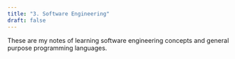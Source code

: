 ```yaml
---
title: "3. Software Engineering"
draft: false
---
```

These are my notes of learning software engineering concepts and general purpose programming languages.